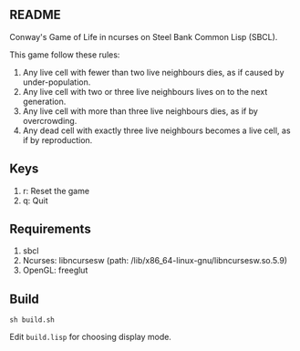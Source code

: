 README
------

Conway's Game of Life in ncurses on Steel Bank Common Lisp (SBCL).

This game follow these rules:

1. Any live cell with fewer than two live neighbours dies, as if caused by under-population.
2. Any live cell with two or three live neighbours lives on to the next generation.
3. Any live cell with more than three live neighbours dies, as if by overcrowding.
4. Any dead cell with exactly three live neighbours becomes a live cell, as if by reproduction.

Keys
----

1. r: Reset the game
2. q: Quit

Requirements
------------

1. sbcl
2. Ncurses: libncursesw (path: /lib/x86_64-linux-gnu/libncursesw.so.5.9)
3. OpenGL: freeglut

Build
-----

`sh build.sh`

Edit `build.lisp` for choosing display mode.
